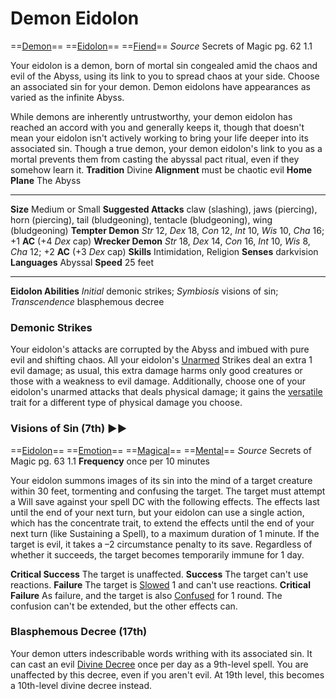 # Demon Eidolon
==[Demon](../../../Traits/Demon.md)== ==[Eidolon](../../../Traits/Eidolon.md)== ==[Fiend](../../../Traits/Fiend.md)==
*Source* Secrets of Magic pg. 62 1.1

Your eidolon is a demon, born of mortal sin congealed amid the chaos and evil of the Abyss, using its link to you to spread chaos at your side. Choose an associated sin for your demon. Demon eidolons have appearances as varied as the infinite Abyss.

While demons are inherently untrustworthy, your demon eidolon has reached an accord with you and generally keeps it, though that doesn't mean your eidolon isn't actively working to bring your life deeper into its associated sin. Though a true demon, your demon eidolon's link to you as a mortal prevents them from casting the abyssal pact ritual, even if they somehow learn it.
**Tradition** Divine
**Alignment** must be chaotic evil
**Home Plane** The Abyss

---
**Size** Medium or Small
**Suggested Attacks** claw (slashing), jaws (piercing), horn (piercing), tail (bludgeoning), tentacle (bludgeoning), wing (bludgeoning)
**Tempter Demon** *Str* 12, *Dex* 18, *Con* 12, *Int* 10, *Wis* 10, *Cha* 16; +1 **AC** (+4 *Dex* cap)
**Wrecker Demon** *Str* 18, *Dex* 14, *Con* 16, *Int* 10, *Wis* 8, *Cha* 12; +2 **AC** (+3 *Dex* cap)
**Skills** Intimidation, Religion
**Senses** darkvision
**Languages** Abyssal
**Speed** 25 feet

---
**Eidolon Abilities** *Initial* demonic strikes; *Symbiosis* visions of sin; *Transcendence* blasphemous decree

### Demonic Strikes
Your eidolon's attacks are corrupted by the Abyss and imbued with pure evil and shifting chaos. All your eidolon's [Unarmed](../../../Traits/Unarmed.md) Strikes deal an extra 1 evil damage; as usual, this extra damage harms only good creatures or those with a weakness to evil damage. Additionally, choose one of your eidolon's unarmed attacks that deals physical damage; it gains the [versatile](versatile) trait for a different type of physical damage you choose.

### Visions of Sin (7th) ►►  
==[Eidolon](../../../Traits/Eidolon.md)== ==[Emotion](../../../Traits/Emotion.md)== ==[Magical](../../../Traits/Magical.md)== ==[Mental](../../../Traits/Mental.md)==
*Source* Secrets of Magic pg. 63 1.1
**Frequency** once per 10 minutes

Your eidolon summons images of its sin into the mind of a target creature within 30 feet, tormenting and confusing the target. The target must attempt a Will save against your spell DC with the following effects. The effects last until the end of your next turn, but your eidolon can use a single action, which has the concentrate trait, to extend the effects until the end of your next turn (like Sustaining a Spell), to a maximum duration of 1 minute. If the target is evil, it takes a –2 circumstance penalty to its save. Regardless of whether it succeeds, the target becomes temporarily immune for 1 day.

**Critical Success** The target is unaffected.
**Success** The target can't use reactions.
**Failure** The target is [Slowed](../../../Conditions/Slowed.md) 1 and can't use reactions.
**Critical Failure** As failure, and the target is also [Confused](../../../Conditions/Confused.md) for 1 round. The confusion can't be extended, but the other effects can.

### Blasphemous Decree (17th)
Your demon utters indescribable words writhing with its associated sin. It can cast an evil [Divine Decree](../../../Magic/Spells/Level%207/Divine%20Decree.md) once per day as a 9th-level spell. You are unaffected by this decree, even if you aren't evil. At 19th level, this becomes a 10th-level divine decree instead.